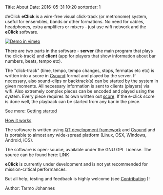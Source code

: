 Title: About
Date: 2016-05-31 10:20
sortorder: 1

#eClick
**eClick** is a wire-free visual click-track (or metronome) system, useful for ensembles, bands or other formations. No need for cables, headphones, extra amplifiers or mixers - just use wifi network and the **eClick** software.

[![Demo in vimeo](https://i.vimeocdn.com/video/553114335_200x150.jpg)](https://vimeo.com/152966128)


There are two parts in the software -  **server** (the main program that plays the click-track) and **client** (app for players that show information about bar numbers, beats, tempo etc).

The  "click-track" (time, tempo, tempo changes, stops, fermatas etc etc) is written into a score in [Csound](http://csound.github.io/about.html) format and played by the server. If necessary, also sound-clips or backtrack(s) can be started by the system in given moments. All necessary information is sent to clients (players) via wifi. Also extremely complex pieces can be encoded and played using the system. Every piece requires its own written out [score]().  If the e-click score is done well, the playback can be started from any bar in the piece.

See more: [Getting started]()

[How it works]()

The software is written using [QT development framework](http://www.qt.io/) and [Csound](http://csound.github.io/) and is portable to almost any wide-spread platform (Linux, OSX, Windows, Android, iOS).

The software is open-source, available under the GNU GPL License. The source can be found here: LINK

**eClick** is currently under development and is not yet recommended for mission-critical performances. 

But all help, testing and feedback is highly welcome (see [Contributing]() )!

Author: Tarmo Johannes

